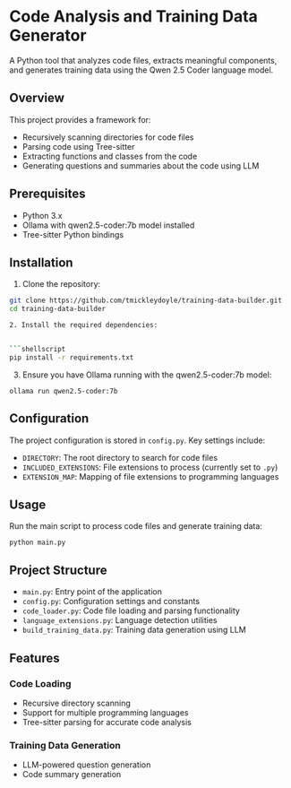 # Code Analysis and Training Data Generator

A Python tool that analyzes code files, extracts meaningful components, and generates training data using the Qwen 2.5 Coder language model.

## Overview

This project provides a framework for:
- Recursively scanning directories for code files
- Parsing code using Tree-sitter
- Extracting functions and classes from the code
- Generating questions and summaries about the code using LLM

## Prerequisites

- Python 3.x
- Ollama with qwen2.5-coder:7b model installed
- Tree-sitter Python bindings

## Installation

1. Clone the repository:
```bash
git clone https://github.com/tmickleydoyle/training-data-builder.git
cd training-data-builder

2. Install the required dependencies:


```shellscript
pip install -r requirements.txt
```

3. Ensure you have Ollama running with the qwen2.5-coder:7b model:


```shellscript
ollama run qwen2.5-coder:7b
```

## Configuration

The project configuration is stored in `config.py`. Key settings include:

- `DIRECTORY`: The root directory to search for code files
- `INCLUDED_EXTENSIONS`: File extensions to process (currently set to `.py`)
- `EXTENSION_MAP`: Mapping of file extensions to programming languages


## Usage

Run the main script to process code files and generate training data:

```shellscript
python main.py
```

## Project Structure

- `main.py`: Entry point of the application
- `config.py`: Configuration settings and constants
- `code_loader.py`: Code file loading and parsing functionality
- `language_extensions.py`: Language detection utilities
- `build_training_data.py`: Training data generation using LLM


## Features

### Code Loading

- Recursive directory scanning
- Support for multiple programming languages
- Tree-sitter parsing for accurate code analysis


### Training Data Generation

- LLM-powered question generation
- Code summary generation

